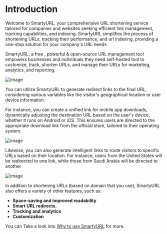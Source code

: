 # Introduction

Welcome to SmartyURL, your comprehensive URL shortening service tailored for companies and websites seeking efficient link management, tracking capabilities, and indexing. SmartyURL simplifies the process of shortening URLs, tracking their performance, and url indexing, providing a one-stop solution for your company's URL needs.

SmartyURL, a free , powerful & open-source URL management tool  empowers businesses and individuals they need self-hosted tool to customize, track, shorten URLs, and manage their URLs for marketing, analytics, and reporting.

![image](https://github.com/extendy-sam/SmartyURL/assets/146824708/3f24ac02-d42e-413f-a2d8-5564587862f1)


You can utilize SmartyURL to generate redirect links to the final URL, considering various variables like the visitor's geographical location or user device information.

For instance, you can create a unified link for mobile app downloads, dynamically adjusting the destination URL based on the user's device, whether it runs on Android or iOS. This ensures users are directed to the appropriate download link from the official store, tailored to their operating system.

![image](https://github.com/extendy-sam/SmartyURL/assets/146824708/22b62a10-e02c-43e7-8d76-2f875f6d9230)


Likewise, you can also generate intelligent links to route visitors to specific URLs based on their location. For instance, users from the United States will be redirected to one link, while those from Saudi Arabia will be directed to another

![image](https://github.com/extendy-sam/SmartyURL/assets/146824708/0afe4a88-918e-4713-bab7-fe0d51d08433)

In addition to shortening URLs (based on domain that you use), SmartyURL also offers a variety of other features, such as:

* **Space-saving and improved readability**
* **Smart URL redirects.**
* **Tracking and analytics**
* **Customization**

You can Take a look into [Why to use SmartyURL](why-smartyurl.md) for more.



